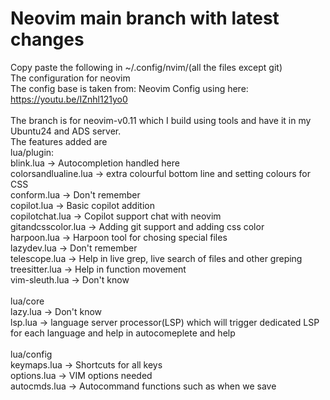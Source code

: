 # Neovim main branch with latest changes
Copy paste the following in ~/.config/nvim/(all the files except git)<br>
The configuration for neovim<br>
The config base is taken from: Neovim Config using here: https://youtu.be/IZnhl121yo0<br>
<br>
The branch is for neovim-v0.11 which I build using tools and have it in my Ubuntu24 and ADS server. <br>
The features added are<br>
lua/plugin:<br>
blink.lua -> Autocompletion handled here<br>
colorsandlualine.lua -> extra colourful bottom line and setting colours for CSS<br>
conform.lua -> Don't remember<br>
copilot.lua -> Basic copilot addition<br>
copilotchat.lua -> Copilot support chat with neovim<br>
gitandcsscolor.lua -> Adding git support and adding css color<br>
harpoon.lua -> Harpoon tool for chosing special files<br>
lazydev.lua -> Don't remember<br>
telescope.lua -> Help in live grep, live search of files and other greping<br>
treesitter.lua -> Help in function movement<br>
vim-sleuth.lua -> Don't know<br>
<br>
lua/core<br>
lazy.lua -> Don't know<br>
lsp.lua -> language server processor(LSP) which will trigger dedicated LSP for each language and help in autocomeplete and help<br>
<br>
lua/config<br>
keymaps.lua -> Shortcuts for all keys<br>
options.lua -> VIM options needed<br>
autocmds.lua -> Autocommand functions such as when we save<br>

